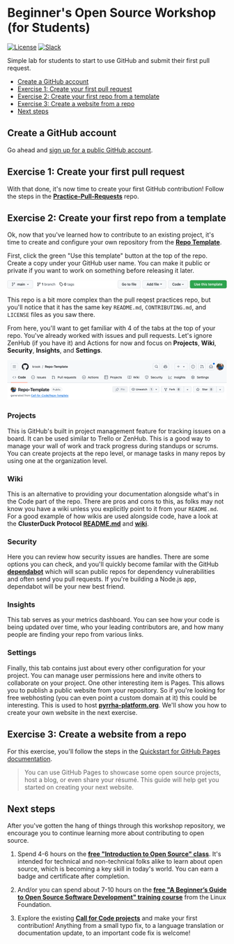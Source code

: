 # Beginner's Open Source Workshop (for Students)

[![License](https://img.shields.io/badge/License-Apache2-blue.svg)](https://www.apache.org/licenses/LICENSE-2.0) [![Slack](https://img.shields.io/static/v1?label=Community&message=%23open-source-general&color=blue)](https://callforcode.org/slack)

Simple lab for students to start to use GitHub and submit their first pull request.

- [Create a GitHub account](#create-a-github-account)
- [Exercise 1: Create your first pull request](#exercise-1-create-your-first-pull-request)
- [Exercise 2: Create your first repo from a template](#exercise-2-create-your-first-repo-from-a-template)
- [Exercise 3: Create a website from a repo](#exercise-3-create-a-website-from-a-repo)
- [Next steps](#next-steps)

## Create a GitHub account

Go ahead and [sign up for a public GitHub account](https://github.com/signup).

## Exercise 1: Create your first pull request

With that done, it's now time to create your first GitHub contribution! Follow the steps in the [**Practice-Pull-Requests**](https://github.com/Call-for-Code/Practice-Pull-Requests) repo.

## Exercise 2: Create your first repo from a template

Ok, now that you've learned how to contribute to an existing project, it's time to create and configure your own repository from the [**Repo Template**](https://github.com/Call-for-Code/Repo-Template).

First, click the green "Use this template" button at the top of the repo. Create a copy under your GitHub user name. You can make it public or private if you want to work on something before releasing it later.

![Fix](img/template.png)

This repo is a bit more complex than the pull reqest practices repo, but you'll notice that it has the same key `README.md`, `CONTRIBUTING.md`, and `LICENSE` files as you saw there.

From here, you'll want to get familiar with 4 of the tabs at the top of your repo. You've already worked with issues and pull requests. Let's ignore ZenHub (if you have it) and Actions for now and focus on **Projects**, **Wiki**, **Security**, **Insights**, and **Settings**.

![Fix](img/tabs.png)

### Projects

This is GitHub's built in project management feature for tracking issues on a board. It can be used similar to Trello or ZenHub. This is a good way to manage your wall of work and track progress during standups or scrums. You can create projects at the repo level, or manage tasks in many repos by using one at the organization level.

### Wiki

This is an alternative to providing your documentation alongside what's in the Code part of the repo. There are pros and cons to this, as folks may not know you have a wiki unless you explicitly point to it from your `README.md`. For a good example of how wikis are used alongside code, have a look at the **ClusterDuck Protocol** [**README.md**](https://github.com/Call-for-Code/ClusterDuck-Protocol) and [**wiki**](https://github.com/Call-for-Code/ClusterDuck-Protocol/wiki).

### Security

Here you can review how security issues are handles. There are some options you can check, and you'll quickly become familar with the GitHub [**dependabot**](https://github.com/dependabot) which will scan public repos for dependency vulnerabilities and often send you pull requests. If you're building a Node.js app, dependabot will be your new best friend.

### Insights

This tab serves as your metrics dashboard. You can see how your code is being updated over time, who your leading contributors are, and how many people are finding your repo from various links.

### Settings

Finally, this tab contains just about every other configuration for your project. You can manage user permissions here and invite others to collaborate on your project. One other interesting item is Pages. This allows you to publish a public website from your repository. So if you're looking for free webhosting (you can even point a custom domain at it) this could be interesting. This is used to host [**pyrrha-platform.org**](https://github.com/Pyrrha-Platform/Pyrrha-Website). We'll show you how to create your own website in the next exercise.

## Exercise 3: Create a website from a repo

For this exercise, you'll follow the steps in the [Quickstart for GitHub Pages documentation](https://docs.github.com/en/pages/quickstart).

> You can use GitHub Pages to showcase some open source projects, host a blog, or even share your résumé. This guide will help get you started on creating your next website.

## Next steps

After you've gotten the hang of things through this workshop repository, we encourage you to continue learning more about contributing to open source.

1. Spend 4-6 hours on the [**free "Introduction to Open Source" class**](https://cognitiveclass.ai/courses/introduction-to-open-source). It's intended for technical and non-technical folks alike to learn about open source, which is becoming a key skill in today's world. You can earn a badge and certificate after completion.

1. And/or you can spend about 7-10 hours on the [**free "A Beginner’s Guide to Open Source Software Development" training course**](https://training.linuxfoundation.org/training/beginners-guide-open-source-software-development/) from the Linux Foundation. 

1. Explore the existing [**Call for Code projects**](https://github.com/Call-for-Code/Project-Catalog) and make your first contribution! Anything from a small typo fix, to a language translation or documentation update, to an important code fix is welcome!
